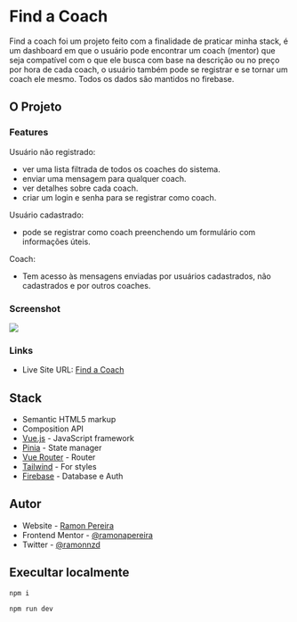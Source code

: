 # Find a Coach

Find a coach foi um projeto feito com a finalidade de praticar minha stack, é um dashboard em que o usuário pode encontrar um coach (mentor) que seja compatível com o que ele busca com base na descrição ou no preço por hora de cada coach, o usuário também pode se registrar e se tornar um coach ele mesmo. Todos os dados são mantidos no firebase.

## O Projeto

### Features

Usuário não registrado:

- ver uma lista filtrada de todos os coaches do sistema.
- enviar uma mensagem para qualquer coach.
- ver detalhes sobre cada coach.
- criar um login e senha para se registrar como coach.

Usuário cadastrado:

- pode se registrar como coach preenchendo um formulário com informações úteis.

Coach:

- Tem acesso às mensagens enviadas por usuários cadastrados, não cadastrados e por outros coaches.

### Screenshot

![](src/assets/screeShot.png)

### Links

- Live Site URL: [Find a Coach](https://find-a-coach-dashboard.web.app/coaches)

## Stack

- Semantic HTML5 markup
- Composition API
- [Vue.js](https://vuejs.org/) - JavaScript framework
- [Pinia](https://pinia.vuejs.org/) - State manager
- [Vue Router](https://router.vuejs.org/) - Router
- [Tailwind](https://tailwindcss.com/) - For styles
- [Firebase](https://firebase.google.com/?hl=pt-br) - Database e Auth

## Autor

- Website - [Ramon Pereira](https://github.com/RamonAPereira)
- Frontend Mentor - [@ramonapereira](https://www.frontendmentor.io/profile/RamonAPereira)
- Twitter - [@ramonnzd](https://www.twitter.com/ramonnzd)

## Execultar localmente

```
npm i
```

```
npm run dev
```
